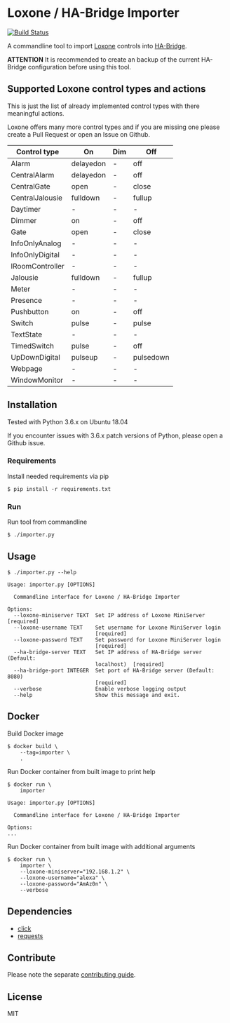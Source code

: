 # Loxone / HA-Bridge Importer
[![Build Status](https://travis-ci.org/escalate/loxone-ha-bridge-importer.svg?branch=master)](https://travis-ci.org/escalate/loxone-ha-bridge-importer)

A commandline tool to import [Loxone](https://www.loxone.com) controls into [HA-Bridge](https://github.com/bwssytems/ha-bridge).

**ATTENTION** It is recommended to create an backup of the current HA-Bridge configuration before using this tool.

## Supported Loxone control types and actions
This is just the list of already implemented control types with there meaningful actions.

Loxone offers many more control types and if you are missing one please create a Pull Request or open an Issue on Github.

| Control type    | On        | Dim | Off       |
| --------------- | --------- | --- | --------- |
| Alarm           | delayedon | -   | off       |
| CentralAlarm    | delayedon | -   | off       |
| CentralGate     | open      | -   | close     |
| CentralJalousie | fulldown  | -   | fullup    |
| Daytimer        | -         | -   | -         |
| Dimmer          | on        | -   | off       |
| Gate            | open      | -   | close     |
| InfoOnlyAnalog  | -         | -   | -         |
| InfoOnlyDigital | -         | -   | -         |
| IRoomController | -         | -   | -         |
| Jalousie        | fulldown  | -   | fullup    |
| Meter           | -         | -   | -         |
| Presence        | -         | -   | -         |
| Pushbutton      | on        | -   | off       |
| Switch          | pulse     | -   | pulse     |
| TextState       | -         | -   | -         |
| TimedSwitch     | pulse     | -   | off       |
| UpDownDigital   | pulseup   | -   | pulsedown |
| Webpage         | -         | -   | -         |
| WindowMonitor   | -         | -   | -         |

## Installation
Tested with Python 3.6.x on Ubuntu 18.04

If you encounter issues with 3.6.x patch versions of Python, please open a Github issue.

### Requirements
Install needed requirements via pip

```
$ pip install -r requirements.txt
```

### Run
Run tool from commandline
```
$ ./importer.py
```

## Usage
```
$ ./importer.py --help

Usage: importer.py [OPTIONS]

  Commandline interface for Loxone / HA-Bridge Importer

Options:
  --loxone-miniserver TEXT  Set IP address of Loxone MiniServer  [required]
  --loxone-username TEXT    Set username for Loxone MiniServer login
                            [required]
  --loxone-password TEXT    Set password for Loxone MiniServer login
                            [required]
  --ha-bridge-server TEXT   Set IP address of HA-Bridge server (Default:
                            localhost)  [required]
  --ha-bridge-port INTEGER  Set port of HA-Bridge server (Default: 8080)
                            [required]
  --verbose                 Enable verbose logging output
  --help                    Show this message and exit.
```

## Docker
Build Docker image
```
$ docker build \
    --tag=importer \
    .
```

Run Docker container from built image to print help
```
$ docker run \
    importer

Usage: importer.py [OPTIONS]

  Commandline interface for Loxone / HA-Bridge Importer

Options:
...
```

Run Docker container from built image with additional arguments
```
$ docker run \
    importer \
    --loxone-miniserver="192.168.1.2" \
    --loxone-username="alexa" \
    --loxone-password="AmAz0n" \
    --verbose
```

## Dependencies
* [click](https://pypi.python.org/pypi/click)
* [requests](https://pypi.python.org/pypi/requests)

## Contribute
Please note the separate [contributing guide](https://github.com/escalate/loxone-ha-bridge-importer/blob/master/CONTRIBUTING.md).

## License
MIT
